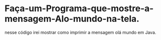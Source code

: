 # Faça-um-Programa-que-mostre-a-mensagem-Alo-mundo-na-tela.
nesse código irei mostrar como imprimir a mensagem olá mundo em Java.
